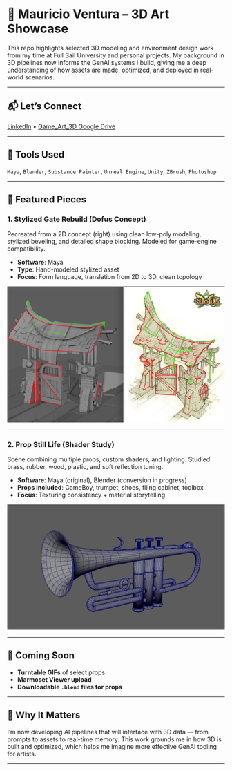 # 🧱 Mauricio Ventura – 3D Art Showcase

This repo highlights selected 3D modeling and environment design work from my time at Full Sail University and personal projects. My background in 3D pipelines now informs the GenAI systems I build, giving me a deep understanding of how assets are made, optimized, and deployed in real-world scenarios.

---

## 📬 Let’s Connect
[LinkedIn](https://www.linkedin.com/in/mauricio-ventura-52a14425a) • [Game_Art_3D Google Drive](https://drive.google.com/drive/folders/1dkPJfTs0yhIqHl96e7kushHLTKjZIwOc)

---

## 🎨 Tools Used
`Maya`, `Blender`, `Substance Painter`, `Unreal Engine`, `Unity`, `ZBrush`, `Photoshop`

---

## 🧩 Featured Pieces

### 1. Stylized Gate Rebuild (Dofus Concept)
Recreated from a 2D concept (right) using clean low-poly modeling, stylized beveling, and detailed shape blocking. Modeled for game-engine compatibility.
- **Software**: Maya
- **Type**: Hand-modeled stylized asset
- **Focus**: Form language, translation from 2D to 3D, clean topology

![Stylized Gate](./assets/stylized_gate.png)

---

### 2. Prop Still Life (Shader Study)
Scene combining multiple props, custom shaders, and lighting. Studied brass, rubber, wood, plastic, and soft reflection tuning.
- **Software**: Maya (original), Blender (conversion in progress)
- **Props Included**: GameBoy, trumpet, shoes, filing cabinet, toolbox
- **Focus**: Texturing consistency + material storytelling

![Still Life](./assets/trumpet_scene.png)

---

## 🔄 Coming Soon
- **Turntable GIFs** of select props
- **Marmoset Viewer upload**
- **Downloadable `.blend` files for props**

---

## 🧠 Why It Matters
I’m now developing AI pipelines that will interface with 3D data — from prompts to assets to real-time memory. This work grounds me in how 3D is built and optimized, which helps me imagine more effective GenAI tooling for artists.

---

